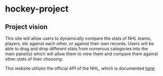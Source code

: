 # hockey-project

## Project vision
This site will allow users to dynamically compare the stats of NHL teams, players, etc against each other, or against their own records. Users will be able to drag and drop different stats from numerous categories into the main panel(s) which will allow them to view them and compare them against other stats of their choosing.

This website utilizes the official API of the NHL, which is documented [here](https://gitlab.com/dword4/nhlapi/tree/master).
